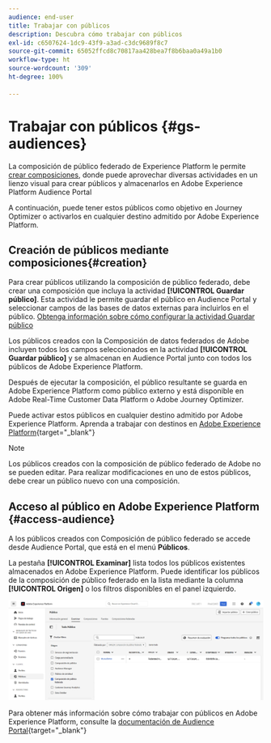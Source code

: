 ```yaml
---
audience: end-user
title: Trabajar con públicos
description: Descubra cómo trabajar con públicos
exl-id: c6507624-1dc9-43f9-a3ad-c3dc9689f8c7
source-git-commit: 65052ffcd8c70817aa428bea7f8b6baa0a49a1b0
workflow-type: ht
source-wordcount: '309'
ht-degree: 100%

---
```


# Trabajar con públicos {#gs-audiences}

La composición de público federado de Experience Platform le permite [crear composiciones](../compositions/gs-compositions.md), donde puede aprovechar diversas actividades en un lienzo visual para crear públicos y almacenarlos en Adobe Experience Platform Audience Portal

A continuación, puede tener estos públicos como objetivo en Journey Optimizer o activarlos en cualquier destino admitido por Adobe Experience Platform.

## Creación de públicos mediante composiciones{#creation}

Para crear públicos utilizando la composición de público federado, debe crear una composición que incluya la actividad **[!UICONTROL Guardar público]**. Esta actividad le permite guardar el público en Audience Portal y seleccionar campos de las bases de datos externas para incluirlos en el público. [Obtenga información sobre cómo configurar la actividad Guardar público](../compositions/activities/save-audience.md)

Los públicos creados con la Composición de datos federados de Adobe incluyen todos los campos seleccionados en la actividad **[!UICONTROL Guardar público]** y se almacenan en Audience Portal junto con todos los públicos de Adobe Experience Platform.

Después de ejecutar la composición, el público resultante se guarda en Adobe Experience Platform como público externo y está disponible en Adobe Real-Time Customer Data Platform o Adobe Journey Optimizer. 

Puede activar estos públicos en cualquier destino admitido por Adobe Experience Platform. Aprenda a trabajar con destinos en [Adobe Experience Platform](https://experienceleague.adobe.com/es/docs/experience-platform/destinations/home){target="_blank"}

>[!NOTE]
>
>Los públicos creados con la composición de público federado de Adobe no se pueden editar. Para realizar modificaciones en uno de estos públicos, debe crear un público nuevo con una composición.

## Acceso al público en Adobe Experience Platform {#access-audience}

A los públicos creados con Composición de público federado se accede desde Audience Portal, que está en el menú **Públicos**.

La pestaña **[!UICONTROL Examinar]** lista todos los públicos existentes almacenados en Adobe Experience Platform. Puede identificar los públicos de la composición de público federado en la lista mediante la columna **[!UICONTROL Origen]** o los filtros disponibles en el panel izquierdo.

![](assets/audiences-list.png)

Para obtener más información sobre cómo trabajar con públicos en Adobe Experience Platform, consulte la [documentación de Audience Portal](https://experienceleague.adobe.com/es/docs/experience-platform/segmentation/ui/audience-portal){target="_blank"}

<!-- add link to this donc once published: https://jira.corp.adobe.com/browse/PLAT-198674-->